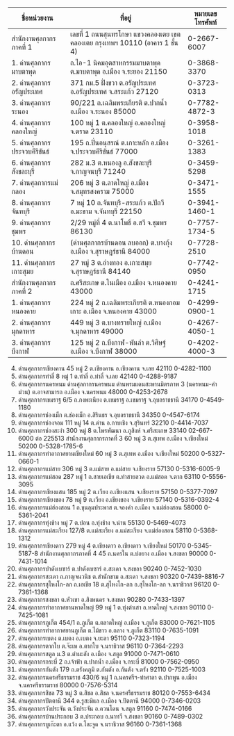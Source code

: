 

|ชื่อหน่วยงาน	|ที่อยู่|	หมายเลขโทรศัพท์|
|---|---|---|
|สำนักงานศุลกากรภาคที่ 1	|เลขที่ 1 ถนนสุนทรโกษา แขวงคลองเตย เขตคลองเตย กรุงเทพฯ 10110 (อาคาร 1 ชั้น 4)|	0-2667-6007|
|1. ด่านศุลกากรมาบตาพุด	|ถ.ไอ-1 นิคมอุตสาหกรรมมาบตาพุด ต.มาบตาพุด อ.เมือง จ.ระยอง 21150	|0-3868-3370|
|2. ด่านศุลกากรอรัญประเทศ|	371 กม.5 ฝั่งขวา ต.อรัญประเทศ อ.อรัญประเทศ จ.สระแก้ว 27120|	0-3723-0313|
|3. ด่านศุลกากรระนอง|	90/221 ถ.เฉลิมพระเกียรติ ต.ปากน้ำ อ.เมือง จ.ระนอง 85000	|0-7782-4872-3|
|4. ด่านศุลกากรคลองใหญ่	|100 หมู่ 1 ต.คลองใหญ่ อ.คลองใหญ่ จ.ตราด 23110|	0-3958-1018|
|5. ด่านศุลกากรประจวบคีรีขันธ์	|195 ถ.ปิ่นอนุสรณ์ ต.เกาะหลัก อ.เมือง จ.ประจวบคีรีขันธ์ 77000	|0-3261-1383|
|6. ด่านศุลกากรสังขละบุรี	|282 ม.3 ต.หนองลู อ.สังขละบุรี จ.กาญจนบุรี 71240	|0-3459-5298|
|7. ด่านศุลกากรแม่กลอง	|206 หมู่ 3 ต.ลาดใหญ่ อ.เมือง จ.สมุทรสงคราม 75000	|0-3471-1555|
|8. ด่านศุลกากรจันทบุรี	|7 หมู่ 10 ถ.จันทบุรี-สระแก้ว ต.ปัถวี อ.มะขาม จ.จันทบุรี 22150	|0-3941-1460-1|
|9. ด่านศุลกากรชุมพร	|2/29 หมู่ที่ 4 ต.นาโพธิ์ อ.สวี จ.ชุมพร 86130	|0-7757-1734-5|
|10. ด่านศุลกากรบ้านดอน|	(ด่านศุลกากรบ้านดอน ลบออก) ต.บางกุ้ง อ.เมือง จ.สุราษฎร์ธานี 84000|	0-7728-2510|
|11. ด่านศุลกากรเกาะสุมย|	27 หมู่ 3 ต.อ่างทอง อ.เกาะสมุย จ.สุราษฎร์ธานี 84140|	0-7742-0950|
|สำนักงานศุลกากรภาคที่ 2|	ถ.ศรีสะเกษ ต.ในเมือง อ.เมือง จ.หนองคาย 43000|	0-4241-1715|
|1. ด่านศุลกากรหนองคาย|	224 หมู่ 2 ถ.เฉลิมพระเกียรติ ต.หนองกอมเกาะ อ.เมือง จ.หนองคาย 43000|	0-4299-0900-1|
|2. ด่านศุลกากรมุกดาหาร|	449 หมู่ 3 ต.บางทรายใหญ่ อ.เมือง จ.มุกดาหาร 49000|	0-4267-4050-1|
|3. ด่านศุลกากรบึงกาฬ|	125 หมู่ 2 ถ.บึงกาฬ-พันลำ ต.วิศิษฐ์ อ.เมือง จ.บึงกาฬ 38000|	0-4202-4000-3|
4. ด่านศุลกากรเชียงคาน	45 หมู่ 2 ต.เชียงคาน อ.เชียงคาน จ.เลย 42110	0-4282-1100
5. ด่านศุลกากรท่าลี่	8 หมู่ 1 ต.ท่าลี่ อ.ท่าลี่ จ.เลย 42140	0-4288-9187
6. ด่านศุลกากรนครพนม	ด่านศุลกากรนครพนม ด่านพรมแดนสะพานมิตรภาพ 3 (นครพนม-คำม่วน) ต.อาจสามารถ อ.เมือง จ.นครพนม 48000	0-4253-2678
7. ด่านศุลกากรเขมราฐ	6/5 ถ.กงพะเนียง ต.เขมราฐ อ.เขมราฐ จ.อุบลราชธานี 34170	0-4549-1180
8. ด่านศุลกากรช่องเม็ก	ต.ช่องเม็ก อ.สิรินธร จ.อุบลราชธานี 34350	0-4547-6174
9. ด่านศุลกากรช่องจอม	111 หมู่ 14 ต.ด่าน อ.กาบเชิง จ.สุรินทร์ 32210	0-4414-7037
10. ด่านศุลกากรช่องสะงำ	300 หมู่ 8 ต.ไพรพัฒนา อ.ภูสิงห์ จ.ศรีสะเกษ 33140	02-667-6000 ต่อ 225513
สำนักงานศุลกากรภาคที่ 3	60 หมู่ 3 ต.สุเทพ อ.เมือง จ.เชียงใหม่ 50200	0-5328-1785-6
1. ด่านศุลกากรท่าอากาศยานเชียงใหม่	60 หมู่ 3 ต.สุเทพ อ.เมือง จ.เชียงใหม่ 50200	0-5327-0660-1
2. ด่านศุลกากรแม่สาย	306 หมู่ 3 ต.แม่สาย อ.แม่สาย จ.เชียงราย 57130	0-5316-6005-9
3. ด่านศุลกากรแม่สอด	287 หมู่ 1 ถ.สายเอเชีย ต.ท่าสายลวด อ.แม่สอด จ.ตาก 63110	0-5556-3095
4. ด่านศุลกากรเชียงแสน	185 หมู่ 2 ต.เวียง อ.เชียงแสน จ.เชียงราย 57150	0-5377-7097
5. ด่านศุลกากรเชียงของ	78 หมู่ 9 ต.เวียง อ.เชียงของ จ.เชียงราย 57140	0-5316-0392-4
6. ด่านศุลกากรแม่ฮ่องสอน	1 ถ.ขุนลุมประพาส ต.จองคำ อ.เมือง จ.แม่ฮ่องสอน 58000	0-5361-2041
7. ด่านศุลกากรทุ่งช้าง	หมู่ 7 ต.ปอน อ.ทุ่งช้าง จ.น่าน 55130	0-5469-4073
8. ด่านศุลกากรแม่สะเรียง	127/8 ต.แม่สะเรียง อ.แม่สะเรียง จ.แม่ฮ่องสอน 58110	0-5368-1312
9. ด่านศุลกากรเชียงดาว	279 หมู่ 4 ต.เชียงดาว อ.เชียงดาว จ.เชียงใหม่ 50170	0-5345-5187-8
สำนักงานศุลกากรภาคที่ 4	45 ถ.นครใน ต.บ่อยาง อ.เมือง จ.สงขลา 90000	0-7431-1014
1. ด่านศุลกากรปาดังเบซาร์	ต.ปาดังเบซาร์ อ.สะเดา จ.สงขลา 90240	0-7452-1030
2. ด่านศุลกากรสะเดา	ถ.กาญจนวนิช ต.สำนักขาม อ.สะเดา จ.สงขลา 90320	0-7439-8816-7
3. ด่านศุลกากรสุไหงโก-ลก	ถ.เอเชีย 18 ต.สุไหงโก-ลก อ.สุไหงโก-ลก จ.นราธิวาส 96120	0-7361-1368
4. ด่านศุลกากรสงขลา	ต.หัวเขา อ.สิงหนคร จ.สงขลา 90280	0-7433-1397
5. ด่านศุลกากรท่าอากาศยานหาดใหญ่	99 หมู่ 1 ต.ทุ่งตำเสา อ.หาดใหญ่ จ.สงขลา 90110	0-7425-1081
6. ด่านศุลกากรภูเก็ต	454/1 ถ.ภูเก็ต ต.ตลาดใหญ่ อ.เมือง จ.ภูเก็ต 83000	0-7621-1105
7. ด่านศุลกากรท่าอากาศยานภูเก็ต	ต.ไม้ขาว อ.ถลาง จ.ภูเก็ต 83110	0-7635-1091
8. ด่านศุลกากรเบตง	ต.เบตง อ.เบตง จ.ยะลา 95110	0-7323-1194
9. ด่านศุลกากรตากใบ	ต.จ๊ะเห อ.ตากใบ จ.นราธิวาส 96110	0-7364-2293
10. ด่านศุลกากรสตูล	ม.3 ต.ตำมะลัง อ.เมือง จ.สตูล 91000	0-7471-0610
11. ด่านศุลกากรกระบี่	2 ถ.เจ้าฟ้า ต.ปากน้ำ อ.เมือง จ.กระบี่ 81000	0-7562-0950
12. ด่านศุลกากรกันตัง	179 ถ.ตรังคภูมิ ต.กันตัง อ.กันตัง จ.ตรัง 92110	0-7525-1003
13. ด่านศุลกากรนครศรีธรรมราช	430/6 หมู่ 1 ถ.นครศรีฯ-ท่าศาลา ต.ปากพูน อ.เมือง จ.นครศรีธรรมราช 80000	0-7576-5314
14. ด่านศุลกากรสิชล	73 หมู่ 3 ต.สิชล อ.สิชล จ.นครศรีธรรมราช 80120	0-7553-6434
15. ด่านศุลกากรปัตตานี	344 ต.รูสะมิแล อ.เมือง จ.ปัตตานี 94000	0-7346-0203
16. ด่านศุลกากรวังประจัน	ต.วังประจัน อ.ควนโดน จ.สตูล 91160	0-7474-0166
17. ด่านศุลกากรบ้านประกอบ	3 ต.ประกอบ อ.นาทวี จ.สงขลา 90160	0-7489-0302
18. ด่านศุลกากรบูเก๊ะตา	อ.แว้ง ต.โละจูด จ.นราธิวาส 96160	0-7361-1368
<!--stackedit_data:
eyJoaXN0b3J5IjpbLTc4NzUzODYwNCwxODQ3MDM4ODA5XX0=
-->